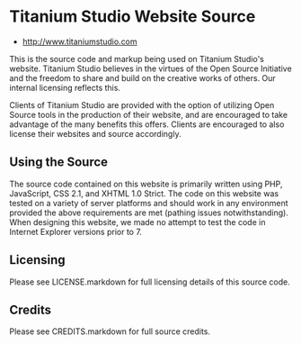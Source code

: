 Titanium Studio Website Source
==============================

- <http://www.titaniumstudio.com>

This is the source code and markup being used on Titanium Studio's website.
Titanium Studio believes in the virtues of the Open Source Initiative and
the freedom to share and build on the creative works of others. Our internal
licensing reflects this.

Clients of Titanium Studio are provided with the option of utilizing Open Source
tools in the production of their website, and are encouraged to take advantage
of the many benefits this offers.  Clients are encouraged to also license their
websites and source accordingly.

Using the Source
----------------

The source code contained on this website is primarily written using PHP,
JavaScript, CSS 2.1, and XHTML 1.0 Strict. The code on this website was tested
on a variety of server platforms and should work in any environment provided the
above requirements are met (pathing issues notwithstanding).  When designing
this website, we made no attempt to test the code in Internet Explorer versions
prior to 7.

Licensing
---------

Please see LICENSE.markdown for full licensing details of this source code.

Credits
-------

Please see CREDITS.markdown for full source credits.